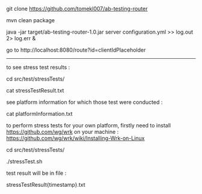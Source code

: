 git clone https://github.com/tomekl007/ab-testing-router 

mvn clean package


java -jar target/ab-testing-router-1.0.jar server configuration.yml >> log.out 2> log.err &


go to http://localhost:8080/route?id=clientIdPlaceholder

----------------------------------------------------------------

to see stress test results :

cd src/test/stressTests/

cat stressTestResult.txt

see platform information for which those test were conducted :

cat platformInformation.txt


to perform stress tests for your own platform, 
firstly need to install https://github.com/wg/wrk 
on your machine : https://github.com/wg/wrk/wiki/Installing-Wrk-on-Linux

cd src/test/stressTests/

./stressTest.sh

test result will be in file :

stressTestResult{timestamp}.txt

